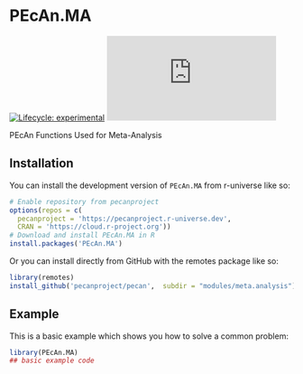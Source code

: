 
# PEcAn.MA

<!-- badges: start -->

[![Lifecycle: experimental](https://img.shields.io/badge/lifecycle-experimental-orange.svg)](https://lifecycle.r-lib.org/articles/stages.html#experimental)
[![PEcAn.MA status badge](https://pecanproject.r-universe.dev/badges/PEcAn.MA)](https://pecanproject.r-universe.dev/PEcAn.MA)

<!-- badges: end -->

PEcAn Functions Used for Meta-Analysis

## Installation

You can install the development version of `PEcAn.MA` from r-universe like so:

``` r
# Enable repository from pecanproject
options(repos = c(
  pecanproject = 'https://pecanproject.r-universe.dev',
  CRAN = 'https://cloud.r-project.org'))
# Download and install PEcAn.MA in R
install.packages('PEcAn.MA')
```

Or you can install directly from GitHub with the remotes package like so:

``` r
library(remotes)
install_github('pecanproject/pecan',  subdir = "modules/meta.analysis")
```

## Example

This is a basic example which shows you how to solve a common problem:

``` r
library(PEcAn.MA)
## basic example code
```

